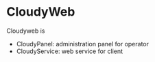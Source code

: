 # CloudyWeb

Cloudyweb is
- CloudyPanel: administration panel for operator
- CloudyService: web service for client

